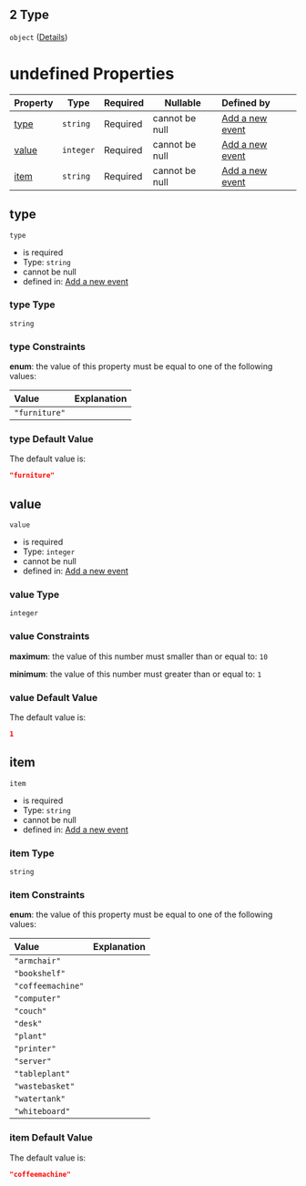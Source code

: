 ## 2 Type

`object` ([Details](add-event-anyof-scheduled-event-properties-conditions-items-anyof-2.md))

# undefined Properties

| Property        | Type      | Required | Nullable       | Defined by                                                                                                                                                                                |
| :-------------- | --------- | -------- | -------------- | :---------------------------------------------------------------------------------------------------------------------------------------------------------------------------------------- |
| [type](#type)   | `string`  | Required | cannot be null | [Add a new event](add-event-anyof-scheduled-event-properties-conditions-items-anyof-2-properties-type.md "add-event.json#/anyOf/1/properties/conditions/items/anyOf/2/properties/type")   |
| [value](#value) | `integer` | Required | cannot be null | [Add a new event](add-event-anyof-scheduled-event-properties-conditions-items-anyof-2-properties-value.md "add-event.json#/anyOf/1/properties/conditions/items/anyOf/2/properties/value") |
| [item](#item)   | `string`  | Required | cannot be null | [Add a new event](add-event-anyof-scheduled-event-properties-conditions-items-anyof-2-properties-item.md "add-event.json#/anyOf/1/properties/conditions/items/anyOf/2/properties/item")   |

## type




`type`

-   is required
-   Type: `string`
-   cannot be null
-   defined in: [Add a new event](add-event-anyof-scheduled-event-properties-conditions-items-anyof-2-properties-type.md "add-event.json#/anyOf/1/properties/conditions/items/anyOf/2/properties/type")

### type Type

`string`

### type Constraints

**enum**: the value of this property must be equal to one of the following values:

| Value         | Explanation |
| :------------ | ----------- |
| `"furniture"` |             |

### type Default Value

The default value is:

```json
"furniture"
```

## value




`value`

-   is required
-   Type: `integer`
-   cannot be null
-   defined in: [Add a new event](add-event-anyof-scheduled-event-properties-conditions-items-anyof-2-properties-value.md "add-event.json#/anyOf/1/properties/conditions/items/anyOf/2/properties/value")

### value Type

`integer`

### value Constraints

**maximum**: the value of this number must smaller than or equal to: `10`

**minimum**: the value of this number must greater than or equal to: `1`

### value Default Value

The default value is:

```json
1
```

## item




`item`

-   is required
-   Type: `string`
-   cannot be null
-   defined in: [Add a new event](add-event-anyof-scheduled-event-properties-conditions-items-anyof-2-properties-item.md "add-event.json#/anyOf/1/properties/conditions/items/anyOf/2/properties/item")

### item Type

`string`

### item Constraints

**enum**: the value of this property must be equal to one of the following values:

| Value             | Explanation |
| :---------------- | ----------- |
| `"armchair"`      |             |
| `"bookshelf"`     |             |
| `"coffeemachine"` |             |
| `"computer"`      |             |
| `"couch"`         |             |
| `"desk"`          |             |
| `"plant"`         |             |
| `"printer"`       |             |
| `"server"`        |             |
| `"tableplant"`    |             |
| `"wastebasket"`   |             |
| `"watertank"`     |             |
| `"whiteboard"`    |             |

### item Default Value

The default value is:

```json
"coffeemachine"
```
